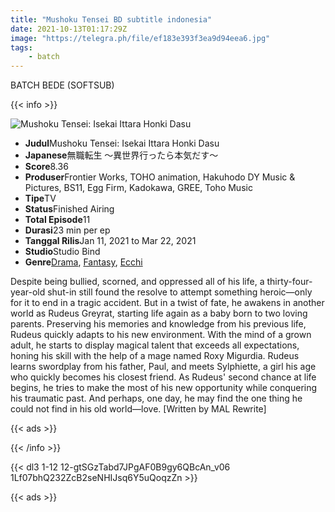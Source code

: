 ```yaml
---
title: "Mushoku Tensei BD subtitle indonesia"
date: 2021-10-13T01:17:29Z
image: "https://telegra.ph/file/ef183e393f3ea9d94eea6.jpg"
tags:
    - batch
---
```


BATCH BEDE (SOFTSUB)

{{< info >}}

<div class="aniFilz">
  <img alt="Mushoku Tensei: Isekai Ittara Honki Dasu" class="aniMage" src="https://cdn.myanimelist.net/images/anime/1530/117776.jpg" title="Mushoku Tensei: Isekai Ittara Honki Dasu">
  <div class="aniInfo">
    <ul>
      <li><b>Judul</b><span>Mushoku Tensei: Isekai Ittara Honki Dasu</span></li>
      <li><b>Japanese</b><span>無職転生 ～異世界行ったら本気だす～</span></li>
      <li><b>Score</b><span>8.36</span></li>
      <li><b>Produser</b><span>Frontier Works, TOHO animation, Hakuhodo DY Music & Pictures, BS11, Egg Firm, Kadokawa, GREE, Toho Music</span></li>
      <li><b>Tipe</b><span>TV</span></li>
      <li><b>Status</b><span>Finished Airing</span></li>
      <li><b>Total Episode</b><span>11</span></li>
      <li><b>Durasi</b><span>23 min per ep</span></li>
      <li><b>Tanggal Rilis</b><span>Jan 11, 2021 to Mar 22, 2021</span></li>
      <li><b>Studio</b><span>Studio Bind</span></li>
      <li><b>Genre</b><span><a href="/search/label/Drama" title="Drama">Drama</a>, <a href="/search/label/Fantasy" title="Fantasy">Fantasy</a>, <a href="/search/label/Ecchi" title="Ecchi">Ecchi</a></span></li>
    </ul>
  </div>
  <div class="aniSinoc">
    <p>Despite being bullied, scorned, and oppressed all of his life, a thirty-four-year-old shut-in still found the resolve to attempt something heroic—only for it to end in a tragic accident. But in a twist of fate, he awakens in another world as Rudeus Greyrat, starting life again as a baby born to two loving parents. Preserving his memories and knowledge from his previous life, Rudeus quickly adapts to his new environment. With the mind of a grown adult, he starts to display magical talent that exceeds all expectations, honing his skill with the help of a mage named Roxy Migurdia. Rudeus learns swordplay from his father, Paul, and meets Sylphiette, a girl his age who quickly becomes his closest friend. As Rudeus' second chance at life begins, he tries to make the most of his new opportunity while conquering his traumatic past. And perhaps, one day, he may find the one thing he could not find in his old world—love. [Written by MAL Rewrite]</p>
  </div>
</div>


{{< ads >}}

{{< /info >}}

{{< dl3 1-12  12-gtSGzTabd7JPgAF0B9gy6QBcAn_v06 1Lf07bhQ232ZcB2seNHIJsq6Y5uQoqzZn >}}


{{< ads >}}
